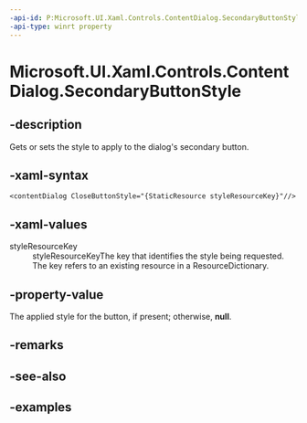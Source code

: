 ```yaml
---
-api-id: P:Microsoft.UI.Xaml.Controls.ContentDialog.SecondaryButtonStyle
-api-type: winrt property
---
```


<!-- Property syntax.
public Style SecondaryButtonStyle { get;  set; }
-->

# Microsoft.UI.Xaml.Controls.ContentDialog.SecondaryButtonStyle

## -description
Gets or sets the style to apply to the dialog's secondary button.

## -xaml-syntax
```xaml
<contentDialog CloseButtonStyle="{StaticResource styleResourceKey}"//>
```

## -xaml-values
<dl><dt>styleResourceKey</dt><dd>styleResourceKeyThe key that identifies the style being requested. The key refers to an existing resource in a ResourceDictionary.</dd>
</dl>

## -property-value
The applied style for the button, if present; otherwise, **null**. 

## -remarks

## -see-also

## -examples

